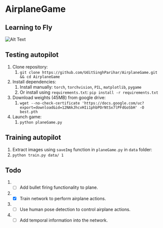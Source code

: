 # AirplaneGame

## Learning to Fly

![Alt Text](asset/long.gif)


## Testing autopilot  
1. Clone repository:    
	1. `git clone https://github.com/UditSinghParihar/AirplaneGame.git && cd AirplaneGame`  
2. Install dependencies:  
	1. Install manually: `torch`, `torchvision`, `PIL`, `matplotlib`, `pygame`   
	2. Or install using `requirements.txt`: `pip install -r requirements.txt`  
3. Download weights (45MB) from google drive:  
	1. `wget --no-check-certificate 'https://docs.google.com/uc?export=download&id=12NAkJhcvHIi1phbPOrNtSx7lPFdGoSbH' -O best.pth`  
4. Launch game:  
	1. `python planeGame.py`  


## Training autopilot  
1. Extract images using `saveImg` function in `planeGame.py` in `data` folder:  
2. `python train.py data/ 1`  


## Todo

1. - [ ] Add bullet firing functionality to plane.  
2. - [x] Train network to perform airplane actions.  
3. - [ ] Use human pose detection to control airplane actions.  
4. - [ ] Add temporal information into the network.  